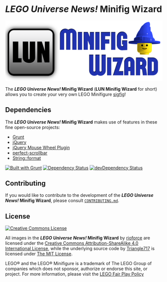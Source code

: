 # _LEGO Universe News!_ Minifig Wizard #

![LUN Minifig Wizard Logo](Logo/LUN-Minifig-Wizard-Small.png)

The **_LEGO Universe News!_ Minifig Wizard** (**LUN Minifig Wizard** for short) allows you to create your very own LEGO Minifigure [sigfig](http://www.brothers-brick.com/lego-glossary/#Sigfig)!

## Dependencies ##

The **_LEGO Universe News!_ Minifig Wizard** makes use of features in these fine open-source projects:

* [Grunt](http://gruntjs.com/)
* [jQuery](https://jquery.com/)
* [jQuery Mouse Wheel Plugin](https://github.com/brandonaaron/jquery-mousewheel/)
* [perfect-scrollbar](https://github.com/noraesae/perfect-scrollbar/)
* [String::format](https://github.com/davidchambers/string-format/)

[![Built with Grunt](https://cdn.gruntjs.com/builtwith.png)](http://gruntjs.com/) [![Dependency Status](https://david-dm.org/LEGOUniverseNews/LUN-Minifig-Wizard.svg?theme=shields.io)](https://david-dm.org/LEGOUniverseNews/LUN-Minifig-Wizard) [![devDependency Status](https://david-dm.org/LEGOUniverseNews/LUN-Minifig-Wizard/dev-status.svg?theme=shields.io)](https://david-dm.org/LEGOUniverseNews/LUN-Minifig-Wizard#info=devDependencies)

## Contributing ##

If you would like to contribute to the development of the **_LEGO Universe News!_ Minifig Wizard**,
please consult [`CONTRIBUTING.md`](Developer/CONTRIBUTING.md).

## License ##

[![Creative Commons License](http://i.creativecommons.org/l/by-sa/4.0/88x31.png)](http://creativecommons.org/licenses/by-sa/4.0)

All images in the **_LEGO Universe News!_ Minifig Wizard** by [rioforce](http://rioforce.WordPress.com/) are licensed under the [Creative Commons Attribution-ShareAlike 4.0 International License](http://creativecommons.org/licenses/by-sa/4.0/),
while the underlying source code by [Triangle717](http://Triangle717.WordPress.com/) is licensed under [The MIT License](http://opensource.org/licenses/MIT).

LEGO&reg; and the LEGO&reg; Minifigure is a trademark of The LEGO Group of companies which does not sponsor, authorize or endorse this site, or project. For more information, please visit the [LEGO Fair Play Policy](http://aboutus.lego.com/en-us/legal-notice/fair-play)
